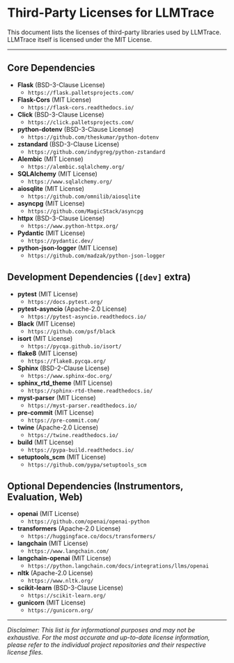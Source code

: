 # Third-Party Licenses for LLMTrace

This document lists the licenses of third-party libraries used by LLMTrace.
LLMTrace itself is licensed under the MIT License.

---

## Core Dependencies

*   **Flask** (BSD-3-Clause License)
    *   `https://flask.palletsprojects.com/`
*   **Flask-Cors** (MIT License)
    *   `https://flask-cors.readthedocs.io/`
*   **Click** (BSD-3-Clause License)
    *   `https://click.palletsprojects.com/`
*   **python-dotenv** (BSD-3-Clause License)
    *   `https://github.com/theskumar/python-dotenv`
*   **zstandard** (BSD-3-Clause License)
    *   `https://github.com/indygreg/python-zstandard`
*   **Alembic** (MIT License)
    *   `https://alembic.sqlalchemy.org/`
*   **SQLAlchemy** (MIT License)
    *   `https://www.sqlalchemy.org/`
*   **aiosqlite** (MIT License)
    *   `https://github.com/omnilib/aiosqlite`
*   **asyncpg** (MIT License)
    *   `https://github.com/MagicStack/asyncpg`
*   **httpx** (BSD-3-Clause License)
    *   `https://www.python-httpx.org/`
*   **Pydantic** (MIT License)
    *   `https://pydantic.dev/`
*   **python-json-logger** (MIT License)
    *   `https://github.com/madzak/python-json-logger`

## Development Dependencies (`[dev]` extra)

*   **pytest** (MIT License)
    *   `https://docs.pytest.org/`
*   **pytest-asyncio** (Apache-2.0 License)
    *   `https://pytest-asyncio.readthedocs.io/`
*   **Black** (MIT License)
    *   `https://github.com/psf/black`
*   **isort** (MIT License)
    *   `https://pycqa.github.io/isort/`
*   **flake8** (MIT License)
    *   `https://flake8.pycqa.org/`
*   **Sphinx** (BSD-2-Clause License)
    *   `https://www.sphinx-doc.org/`
*   **sphinx_rtd_theme** (MIT License)
    *   `https://sphinx-rtd-theme.readthedocs.io/`
*   **myst-parser** (MIT License)
    *   `https://myst-parser.readthedocs.io/`
*   **pre-commit** (MIT License)
    *   `https://pre-commit.com/`
*   **twine** (Apache-2.0 License)
    *   `https://twine.readthedocs.io/`
*   **build** (MIT License)
    *   `https://pypa-build.readthedocs.io/`
*   **setuptools_scm** (MIT License)
    *   `https://github.com/pypa/setuptools_scm`

## Optional Dependencies (Instrumentors, Evaluation, Web)

*   **openai** (MIT License)
    *   `https://github.com/openai/openai-python`
*   **transformers** (Apache-2.0 License)
    *   `https://huggingface.co/docs/transformers/`
*   **langchain** (MIT License)
    *   `https://www.langchain.com/`
*   **langchain-openai** (MIT License)
    *   `https://python.langchain.com/docs/integrations/llms/openai`
*   **nltk** (Apache-2.0 License)
    *   `https://www.nltk.org/`
*   **scikit-learn** (BSD-3-Clause License)
    *   `https://scikit-learn.org/`
*   **gunicorn** (MIT License)
    *   `https://gunicorn.org/`

---

*Disclaimer: This list is for informational purposes and may not be exhaustive. For the most accurate and up-to-date license information, please refer to the individual project repositories and their respective license files.*
